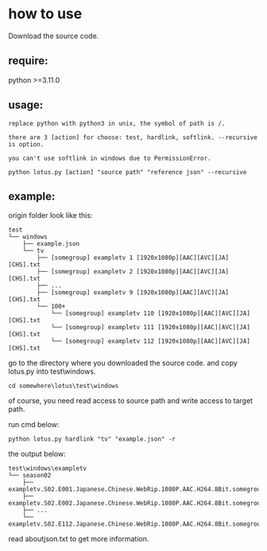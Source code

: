 # how to use

Download the source code.

## require:

python >=3.11.0

## usage:

    replace python with python3 in unix, the symbol of path is /. 

    there are 3 [action] for choose: test, hardlink, softlink. --recursive is option.
    
    you can't use softlink in windows due to PermissionError.

    python lotus.py [action] "source path" "reference json" --recursive

## example:

origin folder look like this:

    test
    └── windows
        ├── example.json
        └── tv
            ├── [somegroup] exampletv 1 [1920x1080p][AAC][AVC][JA][CHS].txt
            ├── [somegroup] exampletv 2 [1920x1080p][AAC][AVC][JA][CHS].txt
            ├── ...
            ├── [somegroup] exampletv 9 [1920x1080p][AAC][AVC][JA][CHS].txt
            └── 100+
                └── [somegroup] exampletv 110 [1920x1080p][AAC][AVC][JA][CHS].txt
                └── [somegroup] exampletv 111 [1920x1080p][AAC][AVC][JA][CHS].txt
                └── [somegroup] exampletv 112 [1920x1080p][AAC][AVC][JA][CHS].txt

go to the directory where you downloaded the source code. and copy lotus.py into test\windows.

    cd somewhere\lotus\test\windows

of course, you need read access to source path and write access to target path.

run cmd below:

    python lotus.py hardlink "tv" "example.json" -r

the output below:

    test\windows\exampletv
    └── season02
        ├── exampletv.S02.E001.Japanese.Chinese.WebRip.1080P.AAC.H264.8Bit.somegroup.txt
        ├── exampletv.S02.E002.Japanese.Chinese.WebRip.1080P.AAC.H264.8Bit.somegroup.txt
        ├── ...
        └── exampletv.S02.E112.Japanese.Chinese.WebRip.1080P.AAC.H264.8Bit.somegroup.txt

read aboutjson.txt to get more information.
